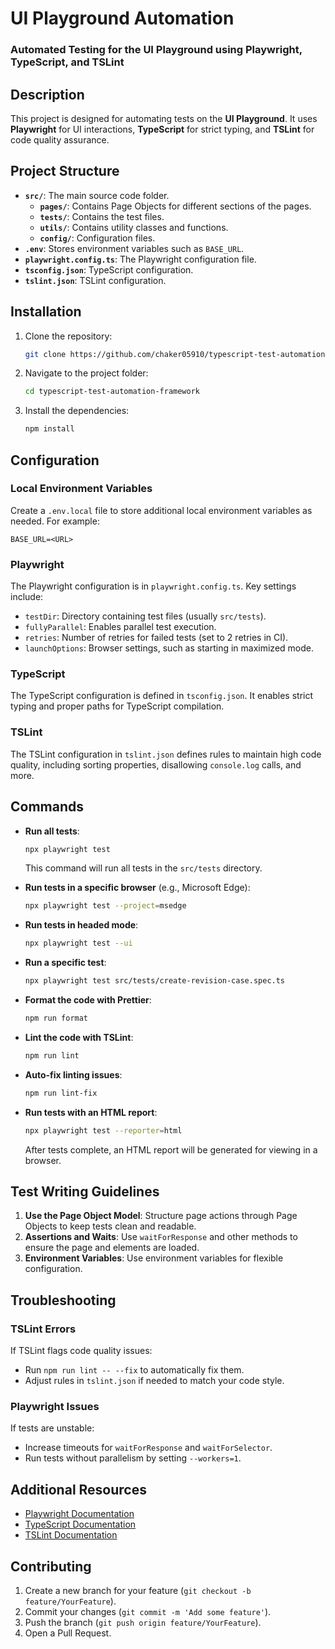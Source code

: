 # UI Playground Automation 

### Automated Testing for the UI Playground using Playwright, TypeScript, and TSLint

## Description

This project is designed for automating tests on the **UI Playground**. It uses **Playwright** for UI interactions, **TypeScript** for strict typing, and **TSLint** for code quality assurance.

## Project Structure

- **`src/`**: The main source code folder.
  - **`pages/`**: Contains Page Objects for different sections of the pages.
  - **`tests/`**: Contains the test files.
  - **`utils/`**: Contains utility classes and functions.
  - **`config/`**: Configuration files.
- **`.env`**: Stores environment variables such as `BASE_URL`.
- **`playwright.config.ts`**: The Playwright configuration file.
- **`tsconfig.json`**: TypeScript configuration.
- **`tslint.json`**: TSLint configuration.

## Installation

1. Clone the repository:

   ```bash
   git clone https://github.com/chaker05910/typescript-test-automation-framework.git
   ```

2. Navigate to the project folder:

   ```bash
   cd typescript-test-automation-framework
   ```

3. Install the dependencies:

   ```bash
   npm install
   ```

## Configuration

### Local Environment Variables

Create a `.env.local` file to store additional local environment variables as needed. For example:

```plaintext
BASE_URL=<URL>
```

### Playwright

The Playwright configuration is in `playwright.config.ts`. Key settings include:

- `testDir`: Directory containing test files (usually `src/tests`).
- `fullyParallel`: Enables parallel test execution.
- `retries`: Number of retries for failed tests (set to 2 retries in CI).
- `launchOptions`: Browser settings, such as starting in maximized mode.

### TypeScript

The TypeScript configuration is defined in `tsconfig.json`. It enables strict typing and proper paths for TypeScript compilation.

### TSLint

The TSLint configuration in `tslint.json` defines rules to maintain high code quality, including sorting properties, disallowing `console.log` calls, and more.

## Commands

- **Run all tests**:

  ```bash
  npx playwright test
  ```

  This command will run all tests in the `src/tests` directory.

- **Run tests in a specific browser** (e.g., Microsoft Edge):

  ```bash
  npx playwright test --project=msedge
  ```

- **Run tests in headed mode**:

  ```bash
  npx playwright test --ui
  ```

- **Run a specific test**:

  ```bash
  npx playwright test src/tests/create-revision-case.spec.ts
  ```

- **Format the code with Prettier**:

  ```bash
  npm run format
  ```

- **Lint the code with TSLint**:

  ```bash
  npm run lint
  ```

- **Auto-fix linting issues**:

  ```bash
  npm run lint-fix
  ```

- **Run tests with an HTML report**:

  ```bash
  npx playwright test --reporter=html
  ```

  After tests complete, an HTML report will be generated for viewing in a browser.

## Test Writing Guidelines

1. **Use the Page Object Model**: Structure page actions through Page Objects to keep tests clean and readable.
2. **Assertions and Waits**: Use `waitForResponse` and other methods to ensure the page and elements are loaded.
3. **Environment Variables**: Use environment variables for flexible configuration.

## Troubleshooting

### TSLint Errors

If TSLint flags code quality issues:

- Run `npm run lint -- --fix` to automatically fix them.
- Adjust rules in `tslint.json` if needed to match your code style.

### Playwright Issues

If tests are unstable:

- Increase timeouts for `waitForResponse` and `waitForSelector`.
- Run tests without parallelism by setting `--workers=1`.

## Additional Resources

- [Playwright Documentation](https://playwright.dev/)
- [TypeScript Documentation](https://www.typescriptlang.org/docs/)
- [TSLint Documentation](https://palantir.github.io/tslint/)

## Contributing

1. Create a new branch for your feature (`git checkout -b feature/YourFeature`).
2. Commit your changes (`git commit -m 'Add some feature'`).
3. Push the branch (`git push origin feature/YourFeature`).
4. Open a Pull Request.
